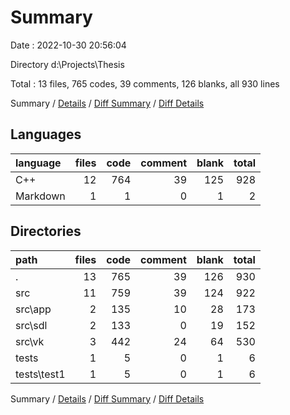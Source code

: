 # Summary

Date : 2022-10-30 20:56:04

Directory d:\\Projects\\Thesis

Total : 13 files,  765 codes, 39 comments, 126 blanks, all 930 lines

Summary / [Details](details.md) / [Diff Summary](diff.md) / [Diff Details](diff-details.md)

## Languages
| language | files | code | comment | blank | total |
| :--- | ---: | ---: | ---: | ---: | ---: |
| C++ | 12 | 764 | 39 | 125 | 928 |
| Markdown | 1 | 1 | 0 | 1 | 2 |

## Directories
| path | files | code | comment | blank | total |
| :--- | ---: | ---: | ---: | ---: | ---: |
| . | 13 | 765 | 39 | 126 | 930 |
| src | 11 | 759 | 39 | 124 | 922 |
| src\\app | 2 | 135 | 10 | 28 | 173 |
| src\\sdl | 2 | 133 | 0 | 19 | 152 |
| src\\vk | 3 | 442 | 24 | 64 | 530 |
| tests | 1 | 5 | 0 | 1 | 6 |
| tests\\test1 | 1 | 5 | 0 | 1 | 6 |

Summary / [Details](details.md) / [Diff Summary](diff.md) / [Diff Details](diff-details.md)